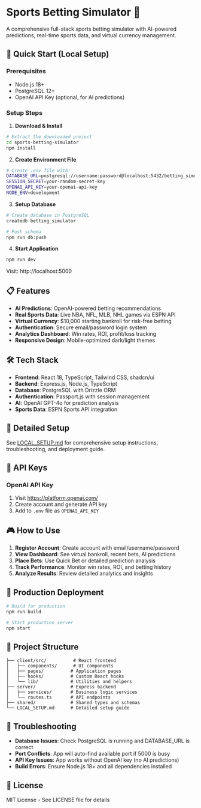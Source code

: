 # Sports Betting Simulator 🎯

A comprehensive full-stack sports betting simulator with AI-powered predictions, real-time sports data, and virtual currency management.

## 🚀 Quick Start (Local Setup)

### Prerequisites
- Node.js 18+ 
- PostgreSQL 12+
- OpenAI API Key (optional, for AI predictions)

### Setup Steps

1. **Download & Install**
```bash
# Extract the downloaded project
cd sports-betting-simulator
npm install
```

2. **Create Environment File**
```bash
# Create .env file with:
DATABASE_URL=postgresql://username:password@localhost:5432/betting_simulator
SESSION_SECRET=your-random-secret-key
OPENAI_API_KEY=your-openai-api-key
NODE_ENV=development
```

3. **Setup Database**
```bash
# Create database in PostgreSQL
createdb betting_simulator

# Push schema
npm run db:push
```

4. **Start Application**
```bash
npm run dev
```

Visit: http://localhost:5000

## 📋 Features

- **AI Predictions**: OpenAI-powered betting recommendations
- **Real Sports Data**: Live NBA, NFL, MLB, NHL games via ESPN API  
- **Virtual Currency**: $10,000 starting bankroll for risk-free betting
- **Authentication**: Secure email/password login system
- **Analytics Dashboard**: Win rates, ROI, profit/loss tracking
- **Responsive Design**: Mobile-optimized dark/light themes

## 🛠 Tech Stack

- **Frontend**: React 18, TypeScript, Tailwind CSS, shadcn/ui
- **Backend**: Express.js, Node.js, TypeScript  
- **Database**: PostgreSQL with Drizzle ORM
- **Authentication**: Passport.js with session management
- **AI**: OpenAI GPT-4o for prediction analysis
- **Sports Data**: ESPN Sports API integration

## 📖 Detailed Setup

See [LOCAL_SETUP.md](./LOCAL_SETUP.md) for comprehensive setup instructions, troubleshooting, and deployment guide.

## 🔑 API Keys

### OpenAI API Key
1. Visit https://platform.openai.com/
2. Create account and generate API key
3. Add to `.env` file as `OPENAI_API_KEY`

## 🎮 How to Use

1. **Register Account**: Create account with email/username/password
2. **View Dashboard**: See virtual bankroll, recent bets, AI predictions
3. **Place Bets**: Use Quick Bet or detailed prediction analysis
4. **Track Performance**: Monitor win rates, ROI, and betting history
5. **Analyze Results**: Review detailed analytics and insights

## 🚀 Production Deployment

```bash
# Build for production
npm run build

# Start production server  
npm start
```

## 📂 Project Structure

```
├── client/src/          # React frontend
│   ├── components/      # UI components
│   ├── pages/          # Application pages
│   ├── hooks/          # Custom React hooks
│   └── lib/            # Utilities and helpers
├── server/             # Express backend
│   ├── services/       # Business logic services
│   └── routes.ts       # API endpoints
├── shared/             # Shared types and schemas
└── LOCAL_SETUP.md      # Detailed setup guide
```

## 🐛 Troubleshooting

- **Database Issues**: Check PostgreSQL is running and DATABASE_URL is correct
- **Port Conflicts**: App will auto-find available port if 5000 is busy
- **API Key Issues**: App works without OpenAI key (no AI predictions)
- **Build Errors**: Ensure Node.js 18+ and all dependencies installed

## 📄 License

MIT License - See LICENSE file for details